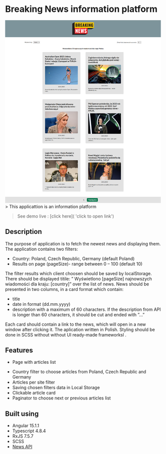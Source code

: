 # Breaking News information platform

<img src="./readme_images/breaking-news-main.png" alt="project image">
> This applicattion is an information platform

> See demo live : [click here]( 'click to open link')

## Description

The purpose of application is to fetch the newest news and displaying them. The application contains two filters:

- Country: Poland, Czech Republic, Germany (default Poland)
- Results on page (pageSize)- range between 0 – 100 (default 10)

The filter results which client choosen should be saved by localStorage. There should be displayed titile: ” Wyświetlono [pageSize] najnowszych wiadomości dla kraju: [country]”
over the list of news.
News should be presented in two columns, in a card format which contain:

- title
- date in format (dd.mm.yyyy)
- description with a maximum of 60 characters. If the description from API is longer than 60 characters, it should be cut and ended with ”…”

Each card should contain a link to the news, which will open in a new window after clicking it.
The aplication written in Polish. Styling should be done in SCSS without without UI ready-made frameworksl .

## Features

- Page with articles list

* Country filter to choose articles from Poland, Czech Republic and Germany
* Articles per site filter
* Saving chosen filters data in Local Storage
* Clickable article card
* Paginator to choose next or previous articles list

## Built using

- Angular 15.1.1
- Typescript 4.8.4
- RxJS 7.5.7
- SCSS
- [News API](https://newsapi.org/docs/endpoints/top-headlines "click to visit API website")
